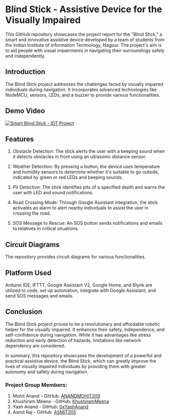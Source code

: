 
# **Blind Stick - Assistive Device for the Visually Impaired**

This GitHub repository showcases the project report for the "Blind Stick," a smart and innovative assistive device developed by a team of students from the Indian Institute of Information Technology, Nagpur. The project's aim is to aid people with visual impairments in navigating their surroundings safely and independently.

## **Introduction**
The Blind Stick project addresses the challenges faced by visually impaired individuals during navigation. It incorporates advanced technologies like NodeMCU, sensors, LEDs, and a buzzer to provide various functionalities.

## **Demo Video**
[![Smart Blind Stick - IOT Project](https://img.youtube.com/vi/fPecF3XUyr0/0.jpg)](https://www.youtube.com/watch?v=fPecF3XUyr0 "Smart Blind Stick - IOT Project #iot #project #engineering")



## **Features**
1. Obstacle Detection: The stick alerts the user with a beeping sound when it detects obstacles in front using an ultrasonic distance sensor.

2. Weather Detection: By pressing a button, the device uses temperature and humidity sensors to determine whether it's suitable to go outside, indicated by green or red LEDs and beeping sounds.

3. Pit Detection: The stick identifies pits of a specified depth and warns the user with LED and sound notifications.

4. Road Crossing Mode: Through Google Assistant integration, the stick activates an alarm to alert nearby individuals to assist the user in crossing the road.

5. SOS Message to Rescue: An SOS button sends notifications and emails to relatives in critical situations.

## **Circuit Diagrams**
The repository provides circuit diagrams for various functionalities.

## **Platform Used**
Arduino IDE, IFTTT, Google Assistant V2, Google Home, and Blynk are utilized to code, set up automation, integrate with Google Assistant, and send SOS messages and emails.

## **Conclusion**
The Blind Stick project proves to be a revolutionary and affordable robotic helper for the visually impaired. It enhances their safety, independence, and self-confidence during navigation. While it has advantages like stress reduction and early detection of hazards, limitations like network dependency are considered.

In summary, this repository showcases the development of a powerful and practical assistive device, the Blind Stick, which can greatly improve the lives of visually impaired individuals by providing them with greater autonomy and safety during navigation.

### **Project Group Members:**
1. Mohit Anand - GitHub: [ANANDMOHIT209](https://github.com/ANANDMOHIT209)
2. Khushiram Meena - GitHub: [KhushiramMeena](https://github.com/KhushiramMeena)
3. Yash Anand - GitHub: [0xYashAnand](https://github.com/0xYashAnand)
4. Asmit Raj - GitHub: [ASMIT205](https://github.com/ASMIT205)
